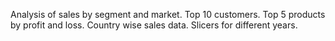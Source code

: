 Analysis of sales by segment and market.
Top 10 customers.
Top 5 products by profit and loss.
Country wise sales data.
Slicers for different years.
